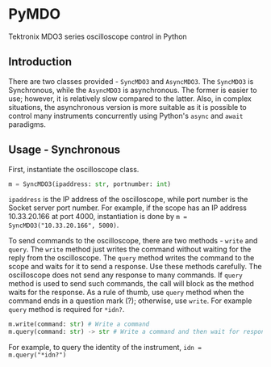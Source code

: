 # PyMDO

Tektronix MDO3 series oscilloscope control in Python

## Introduction

There are two classes provided - `SyncMDO3` and `AsyncMDO3`.
The `SyncMDO3` is Synchronous, while the `AsyncMDO3` is asynchronous.
The former is easier to use; however, it is relatively slow compared to the latter. 
Also, in complex situations, 
the asynchronous version is more suitable as it is possible to control 
many instruments concurrently using Python's `async` and `await` paradigms.

## Usage - Synchronous

First, instantiate the oscilloscope class.

```python
m = SyncMDO3(ipaddress: str, portnumber: int)
```

`ipaddress` is the IP address of the oscilloscope, while port number is the Socket server port number.
For example, if the scope has an IP address 10.33.20.166 at port 4000, 
instantiation is done by `m = SyncMDO3("10.33.20.166", 5000)`.

To send commands to the oscilloscope, there are two methods - `write` and `query`.
The `write` method just writes the command without waiting for the reply from the oscilloscope.
The `query` method writes the command to the scope and waits for it to send a response.
Use these methods carefully. The oscilloscope does not send any response to many commands.
If `query` method is used to send such commands, the call will block as the method waits for the response.
As a rule of thumb, use `query` method when the command ends in a question mark (?); otherwise, use `write`.
For example `query` method is required for `*idn?`.

```python
m.write(command: str) # Write a command
m.query(command: str) -> str # Write a command and then wait for response
```
For example, to query the identity of the instrument, `idn = m.query("*idn?")`
